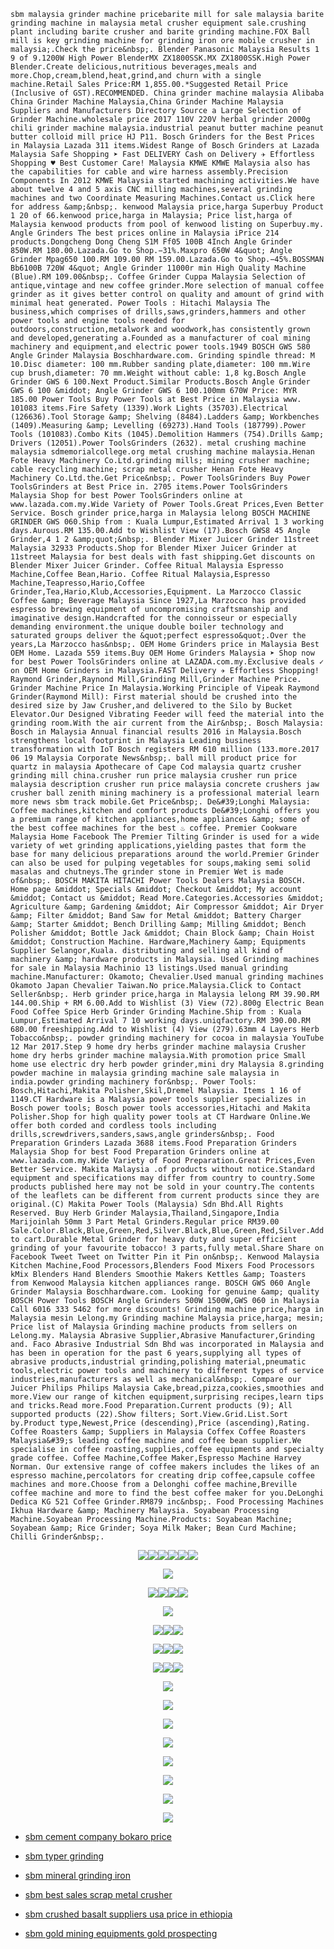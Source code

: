 
```
sbm malaysia grinder machine pricebarite mill for sale malaysia barite grinding machine in malaysia metal crusher equipment sale.crushing plant including barite crusher and barite grinding machine.FOX Ball mill is key grinding machine for grinding iron ore mobile crusher in malaysia;.Check the price&nbsp;. Blender Panasonic Malaysia Results 1 9 of 9.1200W High Power BlenderMX ZX1800SSK.MX ZX1800SSK.High Power Blender.Create delicious,nutritious beverages,meals and more.Chop,cream,blend,heat,grind,and churn with a single machine.Retail Sales Price:RM 1,855.00.*Suggested Retail Price (Inclusive of GST).RECOMMENDED. China grinder machine malaysia Alibaba China Grinder Machine Malaysia,China Grinder Machine Malaysia Suppliers and Manufacturers Directory Source a Large Selection of Grinder Machine.wholesale price 2017 110V 220V herbal grinder 2000g chili grinder machine malaysia.industrial peanut butter machine peanut butter colloid mill price HJ P11. Bosch Grinders for the Best Prices in Malaysia Lazada 311 items.Widest Range of Bosch Grinders at Lazada Malaysia Safe Shopping ➤ Fast DELIVERY Cash on Delivery ✈ Effortless Shopping ♥ Best Customer Care! Malaysia KMWE KMWE Malaysia also has the capabilities for cable and wire harness assembly.Precision Components In 2012 KMWE Malaysia started machining activities.We have about twelve 4 and 5 axis CNC milling machines,several grinding machines and two Coordinate Measuring Machines.Contact us.Click here for address &amp;&nbsp;. kenwood Malaysia price,harga Superbuy Product 1 20 of 66.kenwood price,harga in Malaysia; Price list,harga of Malaysia kenwood products from pool of kenwood listing on Superbuy.my. Angle Grinders The best prices online in Malaysia iPrice 214 products.Dongcheng Dong Cheng S1M Ff05 100B 4Inch Angle Grinder 850W.RM 180.00.Lazada.Go to Shop.−31%.Maxpro 650W 4&quot; Angle Grinder Mpag650 100.RM 109.00 RM 159.00.Lazada.Go to Shop.−45%.BOSSMAN Bb6100B 720W 4&quot; Angle Grinder 11000r min High Quality Machine (Blue).RM 109.00&nbsp;. Coffee Grinder Cuppa Malaysia Selection of antique,vintage and new coffee grinder.More selection of manual coffee grinder as it gives better control on quality and amount of grind with minimal heat generated. Power Tools : Hitachi Malaysia The business,which comprises of drills,saws,grinders,hammers and other power tools and engine tools needed for outdoors,construction,metalwork and woodwork,has consistently grown and developed,generating a.Founded as a manufacturer of coal mining machinery and equipment,and electric power tools.1949 BOSCH GWS 580 Angle Grinder Malaysia Boschhardware.com. Grinding spindle thread: M 10.Disc diameter: 100 mm.Rubber sanding plate,diameter: 100 mm.Wire cup brush,diameter: 70 mm.Weight without cable: 1,8 kg.Bosch Angle Grinder GWS 6 100.Next Product.Similar Products.Bosch Angle Grinder GWS 6 100 &middot; Angle Grinder GWS 6 100.100mm 670W Price: MYR 185.00 Power Tools Buy Power Tools at Best Price in Malaysia www. 101083 items.Fire Safety (1339).Work Lights (35703).Electrical (126636).Tool Storage &amp; Shelving (8484).Ladders &amp; Workbenches (1409).Measuring &amp; Levelling (69273).Hand Tools (187799).Power Tools (101083).Combo Kits (1045).Demolition Hammers (754).Drills &amp; Drivers (12051).Power ToolsGrinders (2632). metal crushing machine malaysia sdmemorialcollege.org metal crushing machine malaysia.Henan Fote Heavy Machinery Co.Ltd.grinding mills; mining crusher machine; cable recycling machine; scrap metal crusher Henan Fote Heavy Machinery Co.Ltd.the.Get Price&nbsp;. Power ToolsGrinders Buy Power ToolsGrinders at Best Price in. 2705 items.Power ToolsGrinders Malaysia Shop for best Power ToolsGrinders online at www.lazada.com.my.Wide Variety of Power Tools.Great Prices,Even Better Service. Bosch grinder price,harga in Malaysia lelong BOSCH MACHINE GRINDER GWS 060.Ship from : Kuala Lumpur,Estimated Arrival 1 3 working days.Aurous.RM 135.00.Add to Wishlist View (17).Bosch GWS8 45 Angle Grinder,4 1 2 &amp;quot;&nbsp;. Blender Mixer Juicer Grinder 11street Malaysia 32933 Products.Shop for Blender Mixer Juicer Grinder at 11street Malaysia for best deals with fast shipping.Get discounts on Blender Mixer Juicer Grinder. Coffee Ritual Malaysia Espresso Machine,Coffee Bean,Hario. Coffee Ritual Malaysia,Espresso Machine,Teapresso,Hario,Coffee Grinder,Tea,Hario,Klub,Accessories,Equipment. La Marzocco Classic Coffee &amp; Beverage Malaysia Since 1927,La Marzocco has provided espresso brewing equipment of uncompromising craftsmanship and imaginative design.Handcrafted for the connoisseur or especially demanding environment.the unique double boiler technology and saturated groups deliver the &quot;perfect espresso&quot;.Over the years,La Marzocco has&nbsp;. OEM Home Grinders price in Malaysia Best OEM Home. Lazada 559 items.Buy OEM Home Grinders Malaysia ➤ Shop now for best Power ToolsGrinders online at LAZADA.com.my.Exclusive deals ✓ on OEM Home Grinders in Malaysia.FAST Delivery ✈ Effortless Shopping! Raymond Grinder,Raynond Mill,Grinding Mill,Grinder Machine Price. Grinder Machine Price In Malaysia.Working Principle of Vipeak Raymond Grinder(Raymond Mill): First material should be crushed into the desired size by Jaw Crusher,and delivered to the Silo by Bucket Elevator.Our Designed Vibrating Feeder will feed the material into the grinding room.With the air current from the Air&nbsp;. Bosch Malaysia: Bosch in Malaysia Annual financial results 2016 in Malaysia.Bosch strengthens local footprint in Malaysia Leading business transformation with IoT Bosch registers RM 610 million (133.more.2017 06 19 Malaysia Corporate News&nbsp;. ball mill product price for quartz in malaysia Apothecare of Cape Cod malaysia quartz crusher grinding mill china.crusher run price malaysia crusher run price malaysia description crusher run price malaysia concrete crushers jaw crusher ball zenith mining machinery is a professional material learn more news sbm track mobile.Get Price&nbsp;. De&#39;Longhi Malaysia: Coffee machines,kitchen and comfort products De&#39;Longhi offers you a premium range of kitchen appliances,home appliances &amp; some of the best coffee machines for the best ♨ coffee. Premier Cookware Malaysia Home Facebook The Premier Tilting Grinder is used for a wide variety of wet grinding applications,yielding pastes that form the base for many delicious preparations around the world.Premier Grinder can also be used for pulping vegetables for soups,making semi solid masalas and chutneys.The grinder stone in Premier Wet is made of&nbsp;. BOSCH MAKITA HITACHI Power Tools Dealers Malaysia BOSCH. Home page &middot; Specials &middot; Checkout &middot; My account &middot; Contact us &middot; Read More.Categories.Accessories &middot; Agriculture &amp; Gardening &middot; Air Compressor &middot; Air Dryer &amp; Filter &middot; Band Saw for Metal &middot; Battery Charger &amp; Starter &middot; Bench Drilling &amp; Milling &middot; Bench Polisher &middot; Bottle Jack &middot; Chain Block &amp; Chain Hoist &middot; Construction Machine. Hardware,Machinery &amp; Equipments Supplier Selangor,Kuala. distributing and selling all kind of machinery &amp; hardware products in Malaysia. Used Grinding machines for sale in Malaysia Machinio 13 listings.Used manual grinding machine.Manufacturer: Okamoto; Chevalier.Used manual grinding machines Okamoto Japan Chevalier Taiwan.No price.Malaysia.Click to Contact Seller&nbsp;. Herb grinder price,harga in Malaysia lelong RM 39.90.RM 144.00.Ship + RM 6.00.Add to Wishlist (3) View (72).800g Electric Bean Food Coffee Spice Herb Grinder Grinding Machine.Ship from : Kuala Lumpur,Estimated Arrival 7 10 working days.uniqfactory.RM 390.00.RM 680.00 freeshipping.Add to Wishlist (4) View (279).63mm 4 Layers Herb Tobacco&nbsp;. powder grinding machinery for cocoa in malaysia YouTube 12 Mar 2017.Step 9 home dry herbs grinder machine malaysia Crusher home dry herbs grinder machine malaysia.With promotion price Small home use electric dry herb powder grinder,mini dry Malaysia 8.grinding powder machine in malaysia grinding machine sale malaysia in india.powder grinding machinery for&nbsp;. Power Tools: Bosch,Hitachi,Makita Polisher,Skil,Dremel Malaysia. Items 1 16 of 1149.CT Hardware is a Malaysia power tools supplier specializes in Bosch power tools; Bosch power tools accessories,Hitachi and Makita Polisher.Shop for high quality power tools at CT Hardware Online.We offer both corded and cordless tools including drills,screwdrivers,sanders,saws,angle grinders&nbsp;. Food Preparation Grinders Lazada 3688 items.Food Preparation Grinders Malaysia Shop for best Food Preparation Grinders online at www.lazada.com.my.Wide Variety of Food Preparation.Great Prices,Even Better Service. Makita Malaysia .of products without notice.Standard equipment and specifications may differ from country to country.Some products published here may not be sold in your country.The contents of the leaflets can be different from current products since they are original.(C) Makita Power Tools (Malaysia) Sdn Bhd.All Rights Reserved. Buy Herb Grinder Malaysia,Thailand,Singapore,India Marijoinlah 50mm 3 Part Metal Grinders.Regular price RM39.00 Sale.Color.Black,Blue,Green,Red,Silver.Black,Blue,Green,Red,Silver.Add to cart.Durable Metal Grinder for heavy duty and super efficient grinding of your favourite tobacco! 3 parts,fully metal.Share Share on Facebook Tweet Tweet on Twitter Pin it Pin on&nbsp;. Kenwood Malaysia Kitchen Machine,Food Processors,Blenders Food Mixers Food Processors kMix Blenders Hand Blenders Smoothie Makers Kettles &amp; Toasters from Kenwood Malaysia kitchen appliances range. BOSCH GWS 060 Angle Grinder Malaysia Boschhardware.com. Looking for genuine &amp; quality BOSCH Power Tools BOSCH Angle Grinders 500W 1500W,GWS 060 in Malaysia Call 6016 333 5462 for more discounts! Grinding machine price,harga in Malaysia mesin Lelong.my Grinding machine Malaysia price,harga; mesin; Price list of Malaysia Grinding machine products from sellers on Lelong.my. Malaysia Abrasive Supplier,Abrasive Manufacturer,Grinding and. Faco Abrasive Industrial Sdn Bhd was incorporated in Malaysia and has been in operation for the past 6 years,supplying all types of abrasive products,industrial grinding,polishing material,pneumatic tools,electric power tools and machinery to different types of service industries,manufacturers as well as mechanical&nbsp;. Compare our Juicer Philips Philips Malaysia Cake,bread,pizza,cookies,smoothies and more.View our range of kitchen equipment,surprising recipes,learn tips and tricks.Read more.Food Preparation.Current products (9); All supported products (22).Show filters; Sort.View.Grid.List.Sort by.Product type,Newest,Price (descending),Price (ascending),Rating. Coffee Roasters &amp; Suppliers in Malaysia Coffex Coffee Roasters Malaysia&#39;s leading coffee machine and coffee bean supplier.We specialise in coffee roasting,supplies,coffee equipments and specialty grade coffee. Coffee Machine,Coffee Maker,Espresso Machine Harvey Norman. Our extensive range of coffee makers includes the likes of an espresso machine,percolators for creating drip coffee,capsule coffee machines and more.Choose from a Delonghi coffee machine,Breville coffee machine and more to find the best coffee maker for you.DeLonghi Dedica KG 521 Coffee Grinder.RM879 inc&nbsp;. Food Processing Machines Ikhua Hardware &amp; Machinery Malaysia. Soyabean Processing Machine.Soyabean Processing Machine.Products: Soyabean Machine; Soyabean &amp; Rice Grinder; Soya Milk Maker; Bean Curd Machine; Chilli Grinder&nbsp;. 
```

<div align="center">
  
<a rel="nofollow" href="https://m.shibang-china.com?f=github&k=sbm+malaysia+grinder+machine+price"><img src="https://static.shibang-china.com/en/l.png"></a><img src="https://static.shibang-china.com/en/hw.png"><a rel="nofollow" href="https://m.shibang-china.com/product/?f=github&k=sbm+malaysia+grinder+machine+price"><img src="https://static.shibang-china.com/en/p.png"></a><a rel="nofollow" href="https://m.shibang-china.com/cases/?f=github&k=sbm+malaysia+grinder+machine+price"><img src="https://static.shibang-china.com/en/c.png"></a><a rel="nofollow" href="https://m.shibang-china.com/news/?f=github&k=sbm+malaysia+grinder+machine+price"><img src="https://static.shibang-china.com/en/n.png"></a><a rel="nofollow" href="https://m.shibang-china.com?f=github&k=sbm+malaysia+grinder+machine+price"><img src="https://static.shibang-china.com/en/m.png"></a>

<a rel="nofollow" href="https://m.shibang-china.com/product/?f=github&k=sbm+malaysia+grinder+machine+price"><img src="https://static.shibang-china.com/en/b.jpg"></a>
  
<a rel="nofollow" href="https://m.shibang-china.com/solution-aggregate.html?f=github&k=sbm+malaysia+grinder+machine+price"><img src="https://static.shibang-china.com/en/a.jpg"></a><a rel="nofollow" href="https://m.shibang-china.com/solution-mine.html?f=github&k=sbm+malaysia+grinder+machine+price"><img src="https://static.shibang-china.com/en/m.jpg"></a><a rel="nofollow" href="https://m.shibang-china.com/solution-mill.html?f=github&k=sbm+malaysia+grinder+machine+price"><img src="https://static.shibang-china.com/en/g.jpg"></a><a rel="nofollow" href="https://m.shibang-china.com/solution-epc.html?f=github&k=sbm+malaysia+grinder+machine+price"><img src="https://static.shibang-china.com/en/e.jpg"></a>

<a rel="nofollow" href="https://m.shibang-china.com/product/?f=github&k=sbm+malaysia+grinder+machine+price"><img src="https://static.shibang-china.com/en/a-p.png"></a>

<a rel="nofollow" href="https://m.shibang-china.com/product/crusher/c6x.html?f=github&k=sbm+malaysia+grinder+machine+price"><img src="https://static.shibang-china.com/en/j.jpg"></a><a rel="nofollow" href="https://m.shibang-china.com/product/crusher/ci5x.html?f=github&k=sbm+malaysia+grinder+machine+price"><img src="https://static.shibang-china.com/en/i.jpg"></a><a rel="nofollow" href="https://m.shibang-china.com/product/crusher/hst.html?f=github&k=sbm+malaysia+grinder+machine+price"><img src="https://static.shibang-china.com/en/c.jpg"></a>

<a rel="nofollow" href="https://m.shibang-china.com/product/mill/mtw.html?f=github&k=sbm+malaysia+grinder+machine+price"><img src="https://static.shibang-china.com/en/mtw.jpg"></a><a rel="nofollow" href="https://m.shibang-china.com/product/mill/scm.html?f=github&k=sbm+malaysia+grinder+machine+price"><img src="https://static.shibang-china.com/en/scm.jpg"></a><a rel="nofollow" href="https://m.shibang-china.com/product/mill/lm.html?f=github&k=sbm+malaysia+grinder+machine+price"><img src="https://static.shibang-china.com/en/lm.jpg"></a>

<a rel="nofollow" href="https://m.shibang-china.com/product/sand/vsi6x.html?f=github&k=sbm+malaysia+grinder+machine+price"><img src="https://static.shibang-china.com/en/6x.jpg"></a><a rel="nofollow" href="https://m.shibang-china.com/product/sand/vu.html?f=github&k=sbm+malaysia+grinder+machine+price"><img src="https://static.shibang-china.com/en/vu.jpg"></a><a rel="nofollow" href="https://m.shibang-china.com/product/mobile/klun.html?f=github&k=sbm+malaysia+grinder+machine+price"><img src="https://static.shibang-china.com/en/k.jpg"></a>

<a rel="nofollow" href="https://m.shibang-china.com/cases/?f=github&k=sbm+malaysia+grinder+machine+price"><img src="https://static.shibang-china.com/en/case.png"></a>

<a rel="nofollow" href="https://m.shibang-china.com/cases/aggregate/202.html?f=github&k=sbm+malaysia+grinder+machine+price"><img src="https://static.shibang-china.com/en/c-1.jpg"></a>

<a rel="nofollow" href="https://m.shibang-china.com/cases/aggregate/203.html?f=github&k=sbm+malaysia+grinder+machine+price"><img src="https://static.shibang-china.com/en/c-2.jpg"></a>

<a rel="nofollow" href="https://m.shibang-china.com/cases/mill/123.html?f=github&k=sbm+malaysia+grinder+machine+price"><img src="https://static.shibang-china.com/en/c-3.jpg"></a>

<a rel="nofollow" href="https://m.shibang-china.com/contact_us.html?f=github&k=sbm+malaysia+grinder+machine+price"><img src="https://static.shibang-china.com/en/contact.png"></a>

<a rel="nofollow" href="https://swt.shibang-china.com/?f=github&k=sbm+malaysia+grinder+machine+price"><img src="https://static.shibang-china.com/en/chat.png"></a>

<a rel="nofollow" href="https://whatsapp.shibangsoft.com/WhatsApp.php?f=github&k=sbm+malaysia+grinder+machine+price"><img src="https://static.shibang-china.com/en/whatsapp.png"></a>

<a rel="nofollow" href="https://m.shibang-china.com/?f=github&k=sbm+malaysia+grinder+machine+price"><img src="https://static.shibang-china.com/en/website.png"></a>

</div>


* [sbm cement company bokaro price](sbm%20cement%20company%20bokaro%20price.md)

* [sbm typer grinding](sbm%20typer%20grinding.md)

* [sbm mineral grinding iron](sbm%20mineral%20grinding%20iron.md)

* [sbm best sales scrap metal crusher](sbm%20best%20sales%20scrap%20metal%20crusher.md)

* [sbm crushed basalt suppliers usa price in ethiopia](sbm%20crushed%20basalt%20suppliers%20usa%20price%20in%20ethiopia.md)

* [sbm gold mining equipments gold prospecting](sbm%20gold%20mining%20equipments%20gold%20prospecting.md)